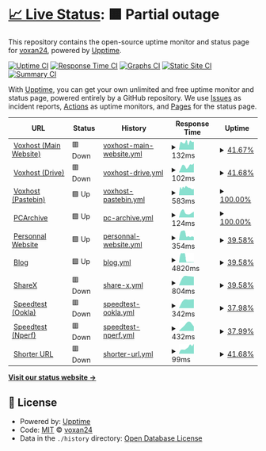 # [📈 Live Status](https://status.voxhost.fr): <!--live status--> **🟧 Partial outage**

This repository contains the open-source uptime monitor and status page for [voxan24](valentinslr.com), powered by [Upptime](https://github.com/upptime/upptime).

[![Uptime CI](https://github.com/voxan24/status.voxhost.fr/workflows/Uptime%20CI/badge.svg)](https://github.com/voxan24/status.voxhost.fr/actions?query=workflow%3A%22Uptime+CI%22)
[![Response Time CI](https://github.com/voxan24/status.voxhost.fr/workflows/Response%20Time%20CI/badge.svg)](https://github.com/voxan24/status.voxhost.fr/actions?query=workflow%3A%22Response+Time+CI%22)
[![Graphs CI](https://github.com/voxan24/status.voxhost.fr/workflows/Graphs%20CI/badge.svg)](https://github.com/voxan24/status.voxhost.fr/actions?query=workflow%3A%22Graphs+CI%22)
[![Static Site CI](https://github.com/voxan24/status.voxhost.fr/workflows/Static%20Site%20CI/badge.svg)](https://github.com/voxan24/status.voxhost.fr/actions?query=workflow%3A%22Static+Site+CI%22)
[![Summary CI](https://github.com/voxan24/status.voxhost.fr/workflows/Summary%20CI/badge.svg)](https://github.com/voxan24/status.voxhost.fr/actions?query=workflow%3A%22Summary+CI%22)

With [Upptime](https://upptime.js.org), you can get your own unlimited and free uptime monitor and status page, powered entirely by a GitHub repository. We use [Issues](https://github.com/voxan24/status.voxhost.fr/issues) as incident reports, [Actions](https://github.com/voxan24/status.voxhost.fr/actions) as uptime monitors, and [Pages](https://status.voxhost.fr) for the status page.

<!--start: status pages-->
<!-- This summary is generated by Upptime (https://github.com/upptime/upptime) -->
<!-- Do not edit this manually, your changes will be overwritten -->
<!-- prettier-ignore -->
| URL | Status | History | Response Time | Uptime |
| --- | ------ | ------- | ------------- | ------ |
| <img alt="" src="https://favicons.githubusercontent.com/voxhost.fr" height="13"> [Voxhost (Main Website)](https://voxhost.fr) | 🟥 Down | [voxhost-main-website.yml](https://github.com/VoXaN24/status.voxhost.fr/commits/HEAD/history/voxhost-main-website.yml) | <details><summary><img alt="Response time graph" src="./graphs/voxhost-main-website/response-time-week.png" height="20"> 132ms</summary><br><a href="https://status.voxhost.fr/history/voxhost-main-website"><img alt="Response time 130" src="https://img.shields.io/endpoint?url=https%3A%2F%2Fraw.githubusercontent.com%2FVoXaN24%2Fstatus.voxhost.fr%2FHEAD%2Fapi%2Fvoxhost-main-website%2Fresponse-time.json"></a><br><a href="https://status.voxhost.fr/history/voxhost-main-website"><img alt="24-hour response time 140" src="https://img.shields.io/endpoint?url=https%3A%2F%2Fraw.githubusercontent.com%2FVoXaN24%2Fstatus.voxhost.fr%2FHEAD%2Fapi%2Fvoxhost-main-website%2Fresponse-time-day.json"></a><br><a href="https://status.voxhost.fr/history/voxhost-main-website"><img alt="7-day response time 132" src="https://img.shields.io/endpoint?url=https%3A%2F%2Fraw.githubusercontent.com%2FVoXaN24%2Fstatus.voxhost.fr%2FHEAD%2Fapi%2Fvoxhost-main-website%2Fresponse-time-week.json"></a><br><a href="https://status.voxhost.fr/history/voxhost-main-website"><img alt="30-day response time 129" src="https://img.shields.io/endpoint?url=https%3A%2F%2Fraw.githubusercontent.com%2FVoXaN24%2Fstatus.voxhost.fr%2FHEAD%2Fapi%2Fvoxhost-main-website%2Fresponse-time-month.json"></a><br><a href="https://status.voxhost.fr/history/voxhost-main-website"><img alt="1-year response time 130" src="https://img.shields.io/endpoint?url=https%3A%2F%2Fraw.githubusercontent.com%2FVoXaN24%2Fstatus.voxhost.fr%2FHEAD%2Fapi%2Fvoxhost-main-website%2Fresponse-time-year.json"></a></details> | <details><summary><a href="https://status.voxhost.fr/history/voxhost-main-website">41.67%</a></summary><a href="https://status.voxhost.fr/history/voxhost-main-website"><img alt="All-time uptime 86.94%" src="https://img.shields.io/endpoint?url=https%3A%2F%2Fraw.githubusercontent.com%2FVoXaN24%2Fstatus.voxhost.fr%2FHEAD%2Fapi%2Fvoxhost-main-website%2Fuptime.json"></a><br><a href="https://status.voxhost.fr/history/voxhost-main-website"><img alt="24-hour uptime 0.00%" src="https://img.shields.io/endpoint?url=https%3A%2F%2Fraw.githubusercontent.com%2FVoXaN24%2Fstatus.voxhost.fr%2FHEAD%2Fapi%2Fvoxhost-main-website%2Fuptime-day.json"></a><br><a href="https://status.voxhost.fr/history/voxhost-main-website"><img alt="7-day uptime 41.67%" src="https://img.shields.io/endpoint?url=https%3A%2F%2Fraw.githubusercontent.com%2FVoXaN24%2Fstatus.voxhost.fr%2FHEAD%2Fapi%2Fvoxhost-main-website%2Fuptime-week.json"></a><br><a href="https://status.voxhost.fr/history/voxhost-main-website"><img alt="30-day uptime 86.58%" src="https://img.shields.io/endpoint?url=https%3A%2F%2Fraw.githubusercontent.com%2FVoXaN24%2Fstatus.voxhost.fr%2FHEAD%2Fapi%2Fvoxhost-main-website%2Fuptime-month.json"></a><br><a href="https://status.voxhost.fr/history/voxhost-main-website"><img alt="1-year uptime 86.94%" src="https://img.shields.io/endpoint?url=https%3A%2F%2Fraw.githubusercontent.com%2FVoXaN24%2Fstatus.voxhost.fr%2FHEAD%2Fapi%2Fvoxhost-main-website%2Fuptime-year.json"></a></details>
| <img alt="" src="https://favicons.githubusercontent.com/drive.voxhost.fr" height="13"> [Voxhost (Drive)](https://drive.voxhost.fr) | 🟥 Down | [voxhost-drive.yml](https://github.com/VoXaN24/status.voxhost.fr/commits/HEAD/history/voxhost-drive.yml) | <details><summary><img alt="Response time graph" src="./graphs/voxhost-drive/response-time-week.png" height="20"> 102ms</summary><br><a href="https://status.voxhost.fr/history/voxhost-drive"><img alt="Response time 114" src="https://img.shields.io/endpoint?url=https%3A%2F%2Fraw.githubusercontent.com%2FVoXaN24%2Fstatus.voxhost.fr%2FHEAD%2Fapi%2Fvoxhost-drive%2Fresponse-time.json"></a><br><a href="https://status.voxhost.fr/history/voxhost-drive"><img alt="24-hour response time 142" src="https://img.shields.io/endpoint?url=https%3A%2F%2Fraw.githubusercontent.com%2FVoXaN24%2Fstatus.voxhost.fr%2FHEAD%2Fapi%2Fvoxhost-drive%2Fresponse-time-day.json"></a><br><a href="https://status.voxhost.fr/history/voxhost-drive"><img alt="7-day response time 102" src="https://img.shields.io/endpoint?url=https%3A%2F%2Fraw.githubusercontent.com%2FVoXaN24%2Fstatus.voxhost.fr%2FHEAD%2Fapi%2Fvoxhost-drive%2Fresponse-time-week.json"></a><br><a href="https://status.voxhost.fr/history/voxhost-drive"><img alt="30-day response time 114" src="https://img.shields.io/endpoint?url=https%3A%2F%2Fraw.githubusercontent.com%2FVoXaN24%2Fstatus.voxhost.fr%2FHEAD%2Fapi%2Fvoxhost-drive%2Fresponse-time-month.json"></a><br><a href="https://status.voxhost.fr/history/voxhost-drive"><img alt="1-year response time 114" src="https://img.shields.io/endpoint?url=https%3A%2F%2Fraw.githubusercontent.com%2FVoXaN24%2Fstatus.voxhost.fr%2FHEAD%2Fapi%2Fvoxhost-drive%2Fresponse-time-year.json"></a></details> | <details><summary><a href="https://status.voxhost.fr/history/voxhost-drive">41.68%</a></summary><a href="https://status.voxhost.fr/history/voxhost-drive"><img alt="All-time uptime 86.94%" src="https://img.shields.io/endpoint?url=https%3A%2F%2Fraw.githubusercontent.com%2FVoXaN24%2Fstatus.voxhost.fr%2FHEAD%2Fapi%2Fvoxhost-drive%2Fuptime.json"></a><br><a href="https://status.voxhost.fr/history/voxhost-drive"><img alt="24-hour uptime 0.00%" src="https://img.shields.io/endpoint?url=https%3A%2F%2Fraw.githubusercontent.com%2FVoXaN24%2Fstatus.voxhost.fr%2FHEAD%2Fapi%2Fvoxhost-drive%2Fuptime-day.json"></a><br><a href="https://status.voxhost.fr/history/voxhost-drive"><img alt="7-day uptime 41.68%" src="https://img.shields.io/endpoint?url=https%3A%2F%2Fraw.githubusercontent.com%2FVoXaN24%2Fstatus.voxhost.fr%2FHEAD%2Fapi%2Fvoxhost-drive%2Fuptime-week.json"></a><br><a href="https://status.voxhost.fr/history/voxhost-drive"><img alt="30-day uptime 86.58%" src="https://img.shields.io/endpoint?url=https%3A%2F%2Fraw.githubusercontent.com%2FVoXaN24%2Fstatus.voxhost.fr%2FHEAD%2Fapi%2Fvoxhost-drive%2Fuptime-month.json"></a><br><a href="https://status.voxhost.fr/history/voxhost-drive"><img alt="1-year uptime 86.94%" src="https://img.shields.io/endpoint?url=https%3A%2F%2Fraw.githubusercontent.com%2FVoXaN24%2Fstatus.voxhost.fr%2FHEAD%2Fapi%2Fvoxhost-drive%2Fuptime-year.json"></a></details>
| <img alt="" src="https://favicons.githubusercontent.com/paste.voxhost.fr" height="13"> [Voxhost (Pastebin)](https://paste.voxhost.fr) | 🟩 Up | [voxhost-pastebin.yml](https://github.com/VoXaN24/status.voxhost.fr/commits/HEAD/history/voxhost-pastebin.yml) | <details><summary><img alt="Response time graph" src="./graphs/voxhost-pastebin/response-time-week.png" height="20"> 583ms</summary><br><a href="https://status.voxhost.fr/history/voxhost-pastebin"><img alt="Response time 607" src="https://img.shields.io/endpoint?url=https%3A%2F%2Fraw.githubusercontent.com%2FVoXaN24%2Fstatus.voxhost.fr%2FHEAD%2Fapi%2Fvoxhost-pastebin%2Fresponse-time.json"></a><br><a href="https://status.voxhost.fr/history/voxhost-pastebin"><img alt="24-hour response time 490" src="https://img.shields.io/endpoint?url=https%3A%2F%2Fraw.githubusercontent.com%2FVoXaN24%2Fstatus.voxhost.fr%2FHEAD%2Fapi%2Fvoxhost-pastebin%2Fresponse-time-day.json"></a><br><a href="https://status.voxhost.fr/history/voxhost-pastebin"><img alt="7-day response time 583" src="https://img.shields.io/endpoint?url=https%3A%2F%2Fraw.githubusercontent.com%2FVoXaN24%2Fstatus.voxhost.fr%2FHEAD%2Fapi%2Fvoxhost-pastebin%2Fresponse-time-week.json"></a><br><a href="https://status.voxhost.fr/history/voxhost-pastebin"><img alt="30-day response time 603" src="https://img.shields.io/endpoint?url=https%3A%2F%2Fraw.githubusercontent.com%2FVoXaN24%2Fstatus.voxhost.fr%2FHEAD%2Fapi%2Fvoxhost-pastebin%2Fresponse-time-month.json"></a><br><a href="https://status.voxhost.fr/history/voxhost-pastebin"><img alt="1-year response time 607" src="https://img.shields.io/endpoint?url=https%3A%2F%2Fraw.githubusercontent.com%2FVoXaN24%2Fstatus.voxhost.fr%2FHEAD%2Fapi%2Fvoxhost-pastebin%2Fresponse-time-year.json"></a></details> | <details><summary><a href="https://status.voxhost.fr/history/voxhost-pastebin">100.00%</a></summary><a href="https://status.voxhost.fr/history/voxhost-pastebin"><img alt="All-time uptime 99.96%" src="https://img.shields.io/endpoint?url=https%3A%2F%2Fraw.githubusercontent.com%2FVoXaN24%2Fstatus.voxhost.fr%2FHEAD%2Fapi%2Fvoxhost-pastebin%2Fuptime.json"></a><br><a href="https://status.voxhost.fr/history/voxhost-pastebin"><img alt="24-hour uptime 100.00%" src="https://img.shields.io/endpoint?url=https%3A%2F%2Fraw.githubusercontent.com%2FVoXaN24%2Fstatus.voxhost.fr%2FHEAD%2Fapi%2Fvoxhost-pastebin%2Fuptime-day.json"></a><br><a href="https://status.voxhost.fr/history/voxhost-pastebin"><img alt="7-day uptime 100.00%" src="https://img.shields.io/endpoint?url=https%3A%2F%2Fraw.githubusercontent.com%2FVoXaN24%2Fstatus.voxhost.fr%2FHEAD%2Fapi%2Fvoxhost-pastebin%2Fuptime-week.json"></a><br><a href="https://status.voxhost.fr/history/voxhost-pastebin"><img alt="30-day uptime 99.95%" src="https://img.shields.io/endpoint?url=https%3A%2F%2Fraw.githubusercontent.com%2FVoXaN24%2Fstatus.voxhost.fr%2FHEAD%2Fapi%2Fvoxhost-pastebin%2Fuptime-month.json"></a><br><a href="https://status.voxhost.fr/history/voxhost-pastebin"><img alt="1-year uptime 99.96%" src="https://img.shields.io/endpoint?url=https%3A%2F%2Fraw.githubusercontent.com%2FVoXaN24%2Fstatus.voxhost.fr%2FHEAD%2Fapi%2Fvoxhost-pastebin%2Fuptime-year.json"></a></details>
| <img alt="" src="https://favicons.githubusercontent.com/pcarchive.fr" height="13"> [PCArchive](https://pcarchive.fr) | 🟩 Up | [pc-archive.yml](https://github.com/VoXaN24/status.voxhost.fr/commits/HEAD/history/pc-archive.yml) | <details><summary><img alt="Response time graph" src="./graphs/pc-archive/response-time-week.png" height="20"> 124ms</summary><br><a href="https://status.voxhost.fr/history/pc-archive"><img alt="Response time 155" src="https://img.shields.io/endpoint?url=https%3A%2F%2Fraw.githubusercontent.com%2FVoXaN24%2Fstatus.voxhost.fr%2FHEAD%2Fapi%2Fpc-archive%2Fresponse-time.json"></a><br><a href="https://status.voxhost.fr/history/pc-archive"><img alt="24-hour response time 145" src="https://img.shields.io/endpoint?url=https%3A%2F%2Fraw.githubusercontent.com%2FVoXaN24%2Fstatus.voxhost.fr%2FHEAD%2Fapi%2Fpc-archive%2Fresponse-time-day.json"></a><br><a href="https://status.voxhost.fr/history/pc-archive"><img alt="7-day response time 124" src="https://img.shields.io/endpoint?url=https%3A%2F%2Fraw.githubusercontent.com%2FVoXaN24%2Fstatus.voxhost.fr%2FHEAD%2Fapi%2Fpc-archive%2Fresponse-time-week.json"></a><br><a href="https://status.voxhost.fr/history/pc-archive"><img alt="30-day response time 169" src="https://img.shields.io/endpoint?url=https%3A%2F%2Fraw.githubusercontent.com%2FVoXaN24%2Fstatus.voxhost.fr%2FHEAD%2Fapi%2Fpc-archive%2Fresponse-time-month.json"></a><br><a href="https://status.voxhost.fr/history/pc-archive"><img alt="1-year response time 155" src="https://img.shields.io/endpoint?url=https%3A%2F%2Fraw.githubusercontent.com%2FVoXaN24%2Fstatus.voxhost.fr%2FHEAD%2Fapi%2Fpc-archive%2Fresponse-time-year.json"></a></details> | <details><summary><a href="https://status.voxhost.fr/history/pc-archive">100.00%</a></summary><a href="https://status.voxhost.fr/history/pc-archive"><img alt="All-time uptime 99.69%" src="https://img.shields.io/endpoint?url=https%3A%2F%2Fraw.githubusercontent.com%2FVoXaN24%2Fstatus.voxhost.fr%2FHEAD%2Fapi%2Fpc-archive%2Fuptime.json"></a><br><a href="https://status.voxhost.fr/history/pc-archive"><img alt="24-hour uptime 100.00%" src="https://img.shields.io/endpoint?url=https%3A%2F%2Fraw.githubusercontent.com%2FVoXaN24%2Fstatus.voxhost.fr%2FHEAD%2Fapi%2Fpc-archive%2Fuptime-day.json"></a><br><a href="https://status.voxhost.fr/history/pc-archive"><img alt="7-day uptime 100.00%" src="https://img.shields.io/endpoint?url=https%3A%2F%2Fraw.githubusercontent.com%2FVoXaN24%2Fstatus.voxhost.fr%2FHEAD%2Fapi%2Fpc-archive%2Fuptime-week.json"></a><br><a href="https://status.voxhost.fr/history/pc-archive"><img alt="30-day uptime 100.00%" src="https://img.shields.io/endpoint?url=https%3A%2F%2Fraw.githubusercontent.com%2FVoXaN24%2Fstatus.voxhost.fr%2FHEAD%2Fapi%2Fpc-archive%2Fuptime-month.json"></a><br><a href="https://status.voxhost.fr/history/pc-archive"><img alt="1-year uptime 99.69%" src="https://img.shields.io/endpoint?url=https%3A%2F%2Fraw.githubusercontent.com%2FVoXaN24%2Fstatus.voxhost.fr%2FHEAD%2Fapi%2Fpc-archive%2Fuptime-year.json"></a></details>
| <img alt="" src="https://favicons.githubusercontent.com/valentinslr.com" height="13"> [Personnal Website](https://valentinslr.com) | 🟩 Up | [personnal-website.yml](https://github.com/VoXaN24/status.voxhost.fr/commits/HEAD/history/personnal-website.yml) | <details><summary><img alt="Response time graph" src="./graphs/personnal-website/response-time-week.png" height="20"> 354ms</summary><br><a href="https://status.voxhost.fr/history/personnal-website"><img alt="Response time 509" src="https://img.shields.io/endpoint?url=https%3A%2F%2Fraw.githubusercontent.com%2FVoXaN24%2Fstatus.voxhost.fr%2FHEAD%2Fapi%2Fpersonnal-website%2Fresponse-time.json"></a><br><a href="https://status.voxhost.fr/history/personnal-website"><img alt="24-hour response time 336" src="https://img.shields.io/endpoint?url=https%3A%2F%2Fraw.githubusercontent.com%2FVoXaN24%2Fstatus.voxhost.fr%2FHEAD%2Fapi%2Fpersonnal-website%2Fresponse-time-day.json"></a><br><a href="https://status.voxhost.fr/history/personnal-website"><img alt="7-day response time 354" src="https://img.shields.io/endpoint?url=https%3A%2F%2Fraw.githubusercontent.com%2FVoXaN24%2Fstatus.voxhost.fr%2FHEAD%2Fapi%2Fpersonnal-website%2Fresponse-time-week.json"></a><br><a href="https://status.voxhost.fr/history/personnal-website"><img alt="30-day response time 498" src="https://img.shields.io/endpoint?url=https%3A%2F%2Fraw.githubusercontent.com%2FVoXaN24%2Fstatus.voxhost.fr%2FHEAD%2Fapi%2Fpersonnal-website%2Fresponse-time-month.json"></a><br><a href="https://status.voxhost.fr/history/personnal-website"><img alt="1-year response time 509" src="https://img.shields.io/endpoint?url=https%3A%2F%2Fraw.githubusercontent.com%2FVoXaN24%2Fstatus.voxhost.fr%2FHEAD%2Fapi%2Fpersonnal-website%2Fresponse-time-year.json"></a></details> | <details><summary><a href="https://status.voxhost.fr/history/personnal-website">39.58%</a></summary><a href="https://status.voxhost.fr/history/personnal-website"><img alt="All-time uptime 86.01%" src="https://img.shields.io/endpoint?url=https%3A%2F%2Fraw.githubusercontent.com%2FVoXaN24%2Fstatus.voxhost.fr%2FHEAD%2Fapi%2Fpersonnal-website%2Fuptime.json"></a><br><a href="https://status.voxhost.fr/history/personnal-website"><img alt="24-hour uptime 0.03%" src="https://img.shields.io/endpoint?url=https%3A%2F%2Fraw.githubusercontent.com%2FVoXaN24%2Fstatus.voxhost.fr%2FHEAD%2Fapi%2Fpersonnal-website%2Fuptime-day.json"></a><br><a href="https://status.voxhost.fr/history/personnal-website"><img alt="7-day uptime 39.58%" src="https://img.shields.io/endpoint?url=https%3A%2F%2Fraw.githubusercontent.com%2FVoXaN24%2Fstatus.voxhost.fr%2FHEAD%2Fapi%2Fpersonnal-website%2Fuptime-week.json"></a><br><a href="https://status.voxhost.fr/history/personnal-website"><img alt="30-day uptime 85.85%" src="https://img.shields.io/endpoint?url=https%3A%2F%2Fraw.githubusercontent.com%2FVoXaN24%2Fstatus.voxhost.fr%2FHEAD%2Fapi%2Fpersonnal-website%2Fuptime-month.json"></a><br><a href="https://status.voxhost.fr/history/personnal-website"><img alt="1-year uptime 86.01%" src="https://img.shields.io/endpoint?url=https%3A%2F%2Fraw.githubusercontent.com%2FVoXaN24%2Fstatus.voxhost.fr%2FHEAD%2Fapi%2Fpersonnal-website%2Fuptime-year.json"></a></details>
| <img alt="" src="https://favicons.githubusercontent.com/blog.valentinslr.com" height="13"> [Blog](https://blog.valentinslr.com) | 🟩 Up | [blog.yml](https://github.com/VoXaN24/status.voxhost.fr/commits/HEAD/history/blog.yml) | <details><summary><img alt="Response time graph" src="./graphs/blog/response-time-week.png" height="20"> 4820ms</summary><br><a href="https://status.voxhost.fr/history/blog"><img alt="Response time 3735" src="https://img.shields.io/endpoint?url=https%3A%2F%2Fraw.githubusercontent.com%2FVoXaN24%2Fstatus.voxhost.fr%2FHEAD%2Fapi%2Fblog%2Fresponse-time.json"></a><br><a href="https://status.voxhost.fr/history/blog"><img alt="24-hour response time 11647" src="https://img.shields.io/endpoint?url=https%3A%2F%2Fraw.githubusercontent.com%2FVoXaN24%2Fstatus.voxhost.fr%2FHEAD%2Fapi%2Fblog%2Fresponse-time-day.json"></a><br><a href="https://status.voxhost.fr/history/blog"><img alt="7-day response time 4820" src="https://img.shields.io/endpoint?url=https%3A%2F%2Fraw.githubusercontent.com%2FVoXaN24%2Fstatus.voxhost.fr%2FHEAD%2Fapi%2Fblog%2Fresponse-time-week.json"></a><br><a href="https://status.voxhost.fr/history/blog"><img alt="30-day response time 5017" src="https://img.shields.io/endpoint?url=https%3A%2F%2Fraw.githubusercontent.com%2FVoXaN24%2Fstatus.voxhost.fr%2FHEAD%2Fapi%2Fblog%2Fresponse-time-month.json"></a><br><a href="https://status.voxhost.fr/history/blog"><img alt="1-year response time 3735" src="https://img.shields.io/endpoint?url=https%3A%2F%2Fraw.githubusercontent.com%2FVoXaN24%2Fstatus.voxhost.fr%2FHEAD%2Fapi%2Fblog%2Fresponse-time-year.json"></a></details> | <details><summary><a href="https://status.voxhost.fr/history/blog">39.58%</a></summary><a href="https://status.voxhost.fr/history/blog"><img alt="All-time uptime 76.50%" src="https://img.shields.io/endpoint?url=https%3A%2F%2Fraw.githubusercontent.com%2FVoXaN24%2Fstatus.voxhost.fr%2FHEAD%2Fapi%2Fblog%2Fuptime.json"></a><br><a href="https://status.voxhost.fr/history/blog"><img alt="24-hour uptime 0.01%" src="https://img.shields.io/endpoint?url=https%3A%2F%2Fraw.githubusercontent.com%2FVoXaN24%2Fstatus.voxhost.fr%2FHEAD%2Fapi%2Fblog%2Fuptime-day.json"></a><br><a href="https://status.voxhost.fr/history/blog"><img alt="7-day uptime 39.58%" src="https://img.shields.io/endpoint?url=https%3A%2F%2Fraw.githubusercontent.com%2FVoXaN24%2Fstatus.voxhost.fr%2FHEAD%2Fapi%2Fblog%2Fuptime-week.json"></a><br><a href="https://status.voxhost.fr/history/blog"><img alt="30-day uptime 75.79%" src="https://img.shields.io/endpoint?url=https%3A%2F%2Fraw.githubusercontent.com%2FVoXaN24%2Fstatus.voxhost.fr%2FHEAD%2Fapi%2Fblog%2Fuptime-month.json"></a><br><a href="https://status.voxhost.fr/history/blog"><img alt="1-year uptime 76.50%" src="https://img.shields.io/endpoint?url=https%3A%2F%2Fraw.githubusercontent.com%2FVoXaN24%2Fstatus.voxhost.fr%2FHEAD%2Fapi%2Fblog%2Fuptime-year.json"></a></details>
| <img alt="" src="https://favicons.githubusercontent.com/sharex.voxhost.fr" height="13"> [ShareX](https://sharex.voxhost.fr) | 🟥 Down | [share-x.yml](https://github.com/VoXaN24/status.voxhost.fr/commits/HEAD/history/share-x.yml) | <details><summary><img alt="Response time graph" src="./graphs/share-x/response-time-week.png" height="20"> 804ms</summary><br><a href="https://status.voxhost.fr/history/share-x"><img alt="Response time 804" src="https://img.shields.io/endpoint?url=https%3A%2F%2Fraw.githubusercontent.com%2FVoXaN24%2Fstatus.voxhost.fr%2FHEAD%2Fapi%2Fshare-x%2Fresponse-time.json"></a><br><a href="https://status.voxhost.fr/history/share-x"><img alt="24-hour response time 0" src="https://img.shields.io/endpoint?url=https%3A%2F%2Fraw.githubusercontent.com%2FVoXaN24%2Fstatus.voxhost.fr%2FHEAD%2Fapi%2Fshare-x%2Fresponse-time-day.json"></a><br><a href="https://status.voxhost.fr/history/share-x"><img alt="7-day response time 804" src="https://img.shields.io/endpoint?url=https%3A%2F%2Fraw.githubusercontent.com%2FVoXaN24%2Fstatus.voxhost.fr%2FHEAD%2Fapi%2Fshare-x%2Fresponse-time-week.json"></a><br><a href="https://status.voxhost.fr/history/share-x"><img alt="30-day response time 771" src="https://img.shields.io/endpoint?url=https%3A%2F%2Fraw.githubusercontent.com%2FVoXaN24%2Fstatus.voxhost.fr%2FHEAD%2Fapi%2Fshare-x%2Fresponse-time-month.json"></a><br><a href="https://status.voxhost.fr/history/share-x"><img alt="1-year response time 804" src="https://img.shields.io/endpoint?url=https%3A%2F%2Fraw.githubusercontent.com%2FVoXaN24%2Fstatus.voxhost.fr%2FHEAD%2Fapi%2Fshare-x%2Fresponse-time-year.json"></a></details> | <details><summary><a href="https://status.voxhost.fr/history/share-x">39.58%</a></summary><a href="https://status.voxhost.fr/history/share-x"><img alt="All-time uptime 86.79%" src="https://img.shields.io/endpoint?url=https%3A%2F%2Fraw.githubusercontent.com%2FVoXaN24%2Fstatus.voxhost.fr%2FHEAD%2Fapi%2Fshare-x%2Fuptime.json"></a><br><a href="https://status.voxhost.fr/history/share-x"><img alt="24-hour uptime 0.00%" src="https://img.shields.io/endpoint?url=https%3A%2F%2Fraw.githubusercontent.com%2FVoXaN24%2Fstatus.voxhost.fr%2FHEAD%2Fapi%2Fshare-x%2Fuptime-day.json"></a><br><a href="https://status.voxhost.fr/history/share-x"><img alt="7-day uptime 39.58%" src="https://img.shields.io/endpoint?url=https%3A%2F%2Fraw.githubusercontent.com%2FVoXaN24%2Fstatus.voxhost.fr%2FHEAD%2Fapi%2Fshare-x%2Fuptime-week.json"></a><br><a href="https://status.voxhost.fr/history/share-x"><img alt="30-day uptime 86.10%" src="https://img.shields.io/endpoint?url=https%3A%2F%2Fraw.githubusercontent.com%2FVoXaN24%2Fstatus.voxhost.fr%2FHEAD%2Fapi%2Fshare-x%2Fuptime-month.json"></a><br><a href="https://status.voxhost.fr/history/share-x"><img alt="1-year uptime 86.79%" src="https://img.shields.io/endpoint?url=https%3A%2F%2Fraw.githubusercontent.com%2FVoXaN24%2Fstatus.voxhost.fr%2FHEAD%2Fapi%2Fshare-x%2Fuptime-year.json"></a></details>
| <img alt="" src="https://favicons.githubusercontent.com/null" height="13"> [Speedtest (Ookla)](speedtest.voxhost.fr) | 🟥 Down | [speedtest-ookla.yml](https://github.com/VoXaN24/status.voxhost.fr/commits/HEAD/history/speedtest-ookla.yml) | <details><summary><img alt="Response time graph" src="./graphs/speedtest-ookla/response-time-week.png" height="20"> 342ms</summary><br><a href="https://status.voxhost.fr/history/speedtest-ookla"><img alt="Response time 323" src="https://img.shields.io/endpoint?url=https%3A%2F%2Fraw.githubusercontent.com%2FVoXaN24%2Fstatus.voxhost.fr%2FHEAD%2Fapi%2Fspeedtest-ookla%2Fresponse-time.json"></a><br><a href="https://status.voxhost.fr/history/speedtest-ookla"><img alt="24-hour response time 0" src="https://img.shields.io/endpoint?url=https%3A%2F%2Fraw.githubusercontent.com%2FVoXaN24%2Fstatus.voxhost.fr%2FHEAD%2Fapi%2Fspeedtest-ookla%2Fresponse-time-day.json"></a><br><a href="https://status.voxhost.fr/history/speedtest-ookla"><img alt="7-day response time 342" src="https://img.shields.io/endpoint?url=https%3A%2F%2Fraw.githubusercontent.com%2FVoXaN24%2Fstatus.voxhost.fr%2FHEAD%2Fapi%2Fspeedtest-ookla%2Fresponse-time-week.json"></a><br><a href="https://status.voxhost.fr/history/speedtest-ookla"><img alt="30-day response time 315" src="https://img.shields.io/endpoint?url=https%3A%2F%2Fraw.githubusercontent.com%2FVoXaN24%2Fstatus.voxhost.fr%2FHEAD%2Fapi%2Fspeedtest-ookla%2Fresponse-time-month.json"></a><br><a href="https://status.voxhost.fr/history/speedtest-ookla"><img alt="1-year response time 323" src="https://img.shields.io/endpoint?url=https%3A%2F%2Fraw.githubusercontent.com%2FVoXaN24%2Fstatus.voxhost.fr%2FHEAD%2Fapi%2Fspeedtest-ookla%2Fresponse-time-year.json"></a></details> | <details><summary><a href="https://status.voxhost.fr/history/speedtest-ookla">37.98%</a></summary><a href="https://status.voxhost.fr/history/speedtest-ookla"><img alt="All-time uptime 86.44%" src="https://img.shields.io/endpoint?url=https%3A%2F%2Fraw.githubusercontent.com%2FVoXaN24%2Fstatus.voxhost.fr%2FHEAD%2Fapi%2Fspeedtest-ookla%2Fuptime.json"></a><br><a href="https://status.voxhost.fr/history/speedtest-ookla"><img alt="24-hour uptime 0.00%" src="https://img.shields.io/endpoint?url=https%3A%2F%2Fraw.githubusercontent.com%2FVoXaN24%2Fstatus.voxhost.fr%2FHEAD%2Fapi%2Fspeedtest-ookla%2Fuptime-day.json"></a><br><a href="https://status.voxhost.fr/history/speedtest-ookla"><img alt="7-day uptime 37.98%" src="https://img.shields.io/endpoint?url=https%3A%2F%2Fraw.githubusercontent.com%2FVoXaN24%2Fstatus.voxhost.fr%2FHEAD%2Fapi%2Fspeedtest-ookla%2Fuptime-week.json"></a><br><a href="https://status.voxhost.fr/history/speedtest-ookla"><img alt="30-day uptime 85.73%" src="https://img.shields.io/endpoint?url=https%3A%2F%2Fraw.githubusercontent.com%2FVoXaN24%2Fstatus.voxhost.fr%2FHEAD%2Fapi%2Fspeedtest-ookla%2Fuptime-month.json"></a><br><a href="https://status.voxhost.fr/history/speedtest-ookla"><img alt="1-year uptime 86.44%" src="https://img.shields.io/endpoint?url=https%3A%2F%2Fraw.githubusercontent.com%2FVoXaN24%2Fstatus.voxhost.fr%2FHEAD%2Fapi%2Fspeedtest-ookla%2Fuptime-year.json"></a></details>
| <img alt="" src="https://favicons.githubusercontent.com/null" height="13"> [Speedtest (Nperf)](speedtest-nperf.voxhost.fr) | 🟥 Down | [speedtest-nperf.yml](https://github.com/VoXaN24/status.voxhost.fr/commits/HEAD/history/speedtest-nperf.yml) | <details><summary><img alt="Response time graph" src="./graphs/speedtest-nperf/response-time-week.png" height="20"> 432ms</summary><br><a href="https://status.voxhost.fr/history/speedtest-nperf"><img alt="Response time 324" src="https://img.shields.io/endpoint?url=https%3A%2F%2Fraw.githubusercontent.com%2FVoXaN24%2Fstatus.voxhost.fr%2FHEAD%2Fapi%2Fspeedtest-nperf%2Fresponse-time.json"></a><br><a href="https://status.voxhost.fr/history/speedtest-nperf"><img alt="24-hour response time 0" src="https://img.shields.io/endpoint?url=https%3A%2F%2Fraw.githubusercontent.com%2FVoXaN24%2Fstatus.voxhost.fr%2FHEAD%2Fapi%2Fspeedtest-nperf%2Fresponse-time-day.json"></a><br><a href="https://status.voxhost.fr/history/speedtest-nperf"><img alt="7-day response time 432" src="https://img.shields.io/endpoint?url=https%3A%2F%2Fraw.githubusercontent.com%2FVoXaN24%2Fstatus.voxhost.fr%2FHEAD%2Fapi%2Fspeedtest-nperf%2Fresponse-time-week.json"></a><br><a href="https://status.voxhost.fr/history/speedtest-nperf"><img alt="30-day response time 323" src="https://img.shields.io/endpoint?url=https%3A%2F%2Fraw.githubusercontent.com%2FVoXaN24%2Fstatus.voxhost.fr%2FHEAD%2Fapi%2Fspeedtest-nperf%2Fresponse-time-month.json"></a><br><a href="https://status.voxhost.fr/history/speedtest-nperf"><img alt="1-year response time 324" src="https://img.shields.io/endpoint?url=https%3A%2F%2Fraw.githubusercontent.com%2FVoXaN24%2Fstatus.voxhost.fr%2FHEAD%2Fapi%2Fspeedtest-nperf%2Fresponse-time-year.json"></a></details> | <details><summary><a href="https://status.voxhost.fr/history/speedtest-nperf">37.99%</a></summary><a href="https://status.voxhost.fr/history/speedtest-nperf"><img alt="All-time uptime 86.15%" src="https://img.shields.io/endpoint?url=https%3A%2F%2Fraw.githubusercontent.com%2FVoXaN24%2Fstatus.voxhost.fr%2FHEAD%2Fapi%2Fspeedtest-nperf%2Fuptime.json"></a><br><a href="https://status.voxhost.fr/history/speedtest-nperf"><img alt="24-hour uptime 0.00%" src="https://img.shields.io/endpoint?url=https%3A%2F%2Fraw.githubusercontent.com%2FVoXaN24%2Fstatus.voxhost.fr%2FHEAD%2Fapi%2Fspeedtest-nperf%2Fuptime-day.json"></a><br><a href="https://status.voxhost.fr/history/speedtest-nperf"><img alt="7-day uptime 37.99%" src="https://img.shields.io/endpoint?url=https%3A%2F%2Fraw.githubusercontent.com%2FVoXaN24%2Fstatus.voxhost.fr%2FHEAD%2Fapi%2Fspeedtest-nperf%2Fuptime-week.json"></a><br><a href="https://status.voxhost.fr/history/speedtest-nperf"><img alt="30-day uptime 85.73%" src="https://img.shields.io/endpoint?url=https%3A%2F%2Fraw.githubusercontent.com%2FVoXaN24%2Fstatus.voxhost.fr%2FHEAD%2Fapi%2Fspeedtest-nperf%2Fuptime-month.json"></a><br><a href="https://status.voxhost.fr/history/speedtest-nperf"><img alt="1-year uptime 86.15%" src="https://img.shields.io/endpoint?url=https%3A%2F%2Fraw.githubusercontent.com%2FVoXaN24%2Fstatus.voxhost.fr%2FHEAD%2Fapi%2Fspeedtest-nperf%2Fuptime-year.json"></a></details>
| <img alt="" src="https://favicons.githubusercontent.com/link.voxhost.fr" height="13"> [Shorter URL](https://link.voxhost.fr) | 🟥 Down | [shorter-url.yml](https://github.com/VoXaN24/status.voxhost.fr/commits/HEAD/history/shorter-url.yml) | <details><summary><img alt="Response time graph" src="./graphs/shorter-url/response-time-week.png" height="20"> 99ms</summary><br><a href="https://status.voxhost.fr/history/shorter-url"><img alt="Response time 96" src="https://img.shields.io/endpoint?url=https%3A%2F%2Fraw.githubusercontent.com%2FVoXaN24%2Fstatus.voxhost.fr%2FHEAD%2Fapi%2Fshorter-url%2Fresponse-time.json"></a><br><a href="https://status.voxhost.fr/history/shorter-url"><img alt="24-hour response time 158" src="https://img.shields.io/endpoint?url=https%3A%2F%2Fraw.githubusercontent.com%2FVoXaN24%2Fstatus.voxhost.fr%2FHEAD%2Fapi%2Fshorter-url%2Fresponse-time-day.json"></a><br><a href="https://status.voxhost.fr/history/shorter-url"><img alt="7-day response time 99" src="https://img.shields.io/endpoint?url=https%3A%2F%2Fraw.githubusercontent.com%2FVoXaN24%2Fstatus.voxhost.fr%2FHEAD%2Fapi%2Fshorter-url%2Fresponse-time-week.json"></a><br><a href="https://status.voxhost.fr/history/shorter-url"><img alt="30-day response time 94" src="https://img.shields.io/endpoint?url=https%3A%2F%2Fraw.githubusercontent.com%2FVoXaN24%2Fstatus.voxhost.fr%2FHEAD%2Fapi%2Fshorter-url%2Fresponse-time-month.json"></a><br><a href="https://status.voxhost.fr/history/shorter-url"><img alt="1-year response time 96" src="https://img.shields.io/endpoint?url=https%3A%2F%2Fraw.githubusercontent.com%2FVoXaN24%2Fstatus.voxhost.fr%2FHEAD%2Fapi%2Fshorter-url%2Fresponse-time-year.json"></a></details> | <details><summary><a href="https://status.voxhost.fr/history/shorter-url">41.68%</a></summary><a href="https://status.voxhost.fr/history/shorter-url"><img alt="All-time uptime 87.03%" src="https://img.shields.io/endpoint?url=https%3A%2F%2Fraw.githubusercontent.com%2FVoXaN24%2Fstatus.voxhost.fr%2FHEAD%2Fapi%2Fshorter-url%2Fuptime.json"></a><br><a href="https://status.voxhost.fr/history/shorter-url"><img alt="24-hour uptime 0.00%" src="https://img.shields.io/endpoint?url=https%3A%2F%2Fraw.githubusercontent.com%2FVoXaN24%2Fstatus.voxhost.fr%2FHEAD%2Fapi%2Fshorter-url%2Fuptime-day.json"></a><br><a href="https://status.voxhost.fr/history/shorter-url"><img alt="7-day uptime 41.68%" src="https://img.shields.io/endpoint?url=https%3A%2F%2Fraw.githubusercontent.com%2FVoXaN24%2Fstatus.voxhost.fr%2FHEAD%2Fapi%2Fshorter-url%2Fuptime-week.json"></a><br><a href="https://status.voxhost.fr/history/shorter-url"><img alt="30-day uptime 86.58%" src="https://img.shields.io/endpoint?url=https%3A%2F%2Fraw.githubusercontent.com%2FVoXaN24%2Fstatus.voxhost.fr%2FHEAD%2Fapi%2Fshorter-url%2Fuptime-month.json"></a><br><a href="https://status.voxhost.fr/history/shorter-url"><img alt="1-year uptime 87.03%" src="https://img.shields.io/endpoint?url=https%3A%2F%2Fraw.githubusercontent.com%2FVoXaN24%2Fstatus.voxhost.fr%2FHEAD%2Fapi%2Fshorter-url%2Fuptime-year.json"></a></details>

<!--end: status pages-->

[**Visit our status website →**](https://status.voxhost.fr)

## 📄 License

- Powered by: [Upptime](https://github.com/upptime/upptime)
- Code: [MIT](./LICENSE) © [voxan24](valentinslr.com)
- Data in the `./history` directory: [Open Database License](https://opendatacommons.org/licenses/odbl/1-0/)
